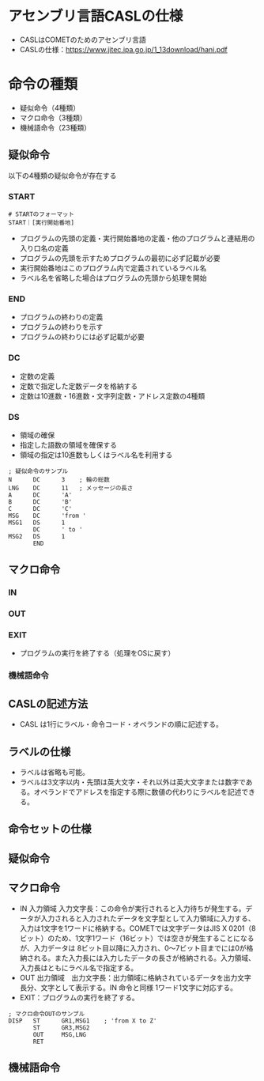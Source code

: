# アセンブリ言語CASLの仕様
- CASLはCOMETのためのアセンブリ言語
- CASLの仕様：https://www.jitec.ipa.go.jp/1_13download/hani.pdf

# 命令の種類
- 疑似命令（4種類）
- マクロ命令（3種類）
- 機械語命令（23種類）

## 疑似命令
以下の4種類の疑似命令が存在する

### START
```
# STARTのフォーマット
START｜[実行開始番地]
```

- プログラムの先頭の定義・実行開始番地の定義・他のプログラムと連結用の入り口名の定義
- プログラムの先頭を示すためプログラムの最初に必ず記載が必要
- 実行開始番地はこのプログラム内で定義されているラベル名
- ラベル名を省略した場合はプログラムの先頭から処理を開始 

### END
- プログラムの終わりの定義
- プログラムの終わりを示す
- プログラムの終わりには必ず記載が必要

### DC
- 定数の定義
- 定数で指定した定数データを格納する
- 定数は10進数・16進数・文字列定数・アドレス定数の4種類

### DS
- 領域の確保
- 指定した語数の領域を確保する
- 領域の指定は10進数もしくはラベル名を利用する

```
; 疑似命令のサンプル
N      DC      3	; 輪の総数
LNG    DC      11	; メッセージの長さ
A      DC      'A'
B      DC      'B'
C      DC      'C'
MSG    DC      'from '
MSG1   DS      1
       DC      ' to '
MSG2   DS      1
       END
```

## マクロ命令

### IN

### OUT

### EXIT
- プログラムの実行を終了する（処理をOSに戻す）


### 機械語命令

## CASLの記述方法
- CASL は1行にラベル・命令コード・オペランドの順に記述する。

## ラベルの仕様
- ラベルは省略も可能。
- ラベルは3文字以内・先頭は英大文字・それ以外は英大文字または数字である。オペランドでアドレスを指定する際に数値の代わりにラベルを記述できる。

## 命令セットの仕様

## 疑似命令

## マクロ命令 
- IN 入力領域 入力文字長：この命令が実行されると入力待ちが発生する。データが入力されると入力されたデータを文字型として入力領域に入力する、入力は1文字を1ワードに格納する。COMETでは文字データはJIS X 0201（8ビット）のため、1文字1ワード（16ビット）では空きが発生することになるが、入力データは 8ビット目以降に入力され、0～7ビット目までには0が格納される。また入力長には入力したデータの長さが格納される。入力領域、入力長はともにラベル名で指定する。
- OUT 出力領域　出力文字長：出力領域に格納されているデータを出力文字長分、文字として表示する。IN 命令と同様 1ワード1文字に対応する。
- EXIT：プログラムの実行を終了する。
```
; マクロ命令OUTのサンプル
DISP   ST      GR1,MSG1    ; 'from X to Z'
       ST      GR3,MSG2
       OUT     MSG,LNG
       RET
```

## 機械語命令

